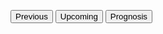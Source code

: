 <button class="button" id="previous"><span class="FirstLetter">P</span><span class="RestLetter">revious</span></button>
                        <button class="button" id="upcoming"><span class="FirstLetter">U</span><span class="RestLetter">pcoming</span></button>
                        <button class="button" id="prognosis"><span class="FirstLetter">P</span><span class="RestLetter">rognosis</span></button>